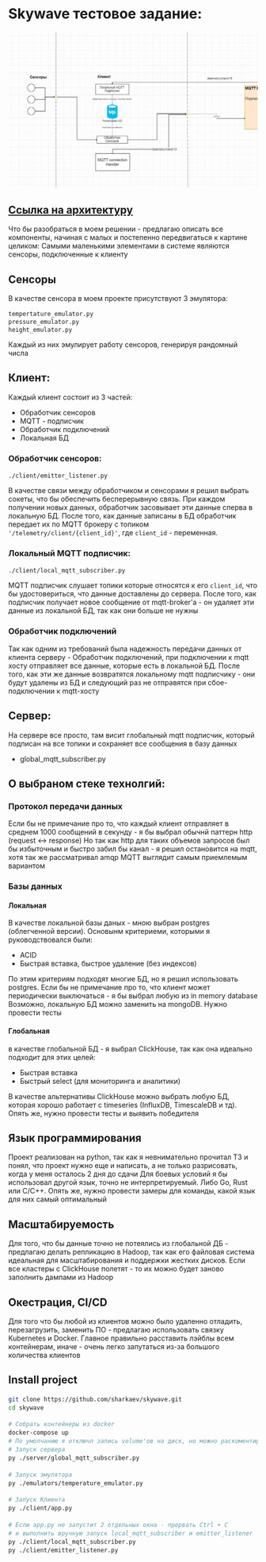 # Skywave тестовое задание:

![Alt text](/docs/doc.JPG "Предлагаемая архитектура")
## [Ссылка на архитектуру](https://www.draw.io/?title=Untitled%20Diagram.drawio#R7V1tc5u4Fv41mbn3QzxIQrx8tBN7u3M33bbJ3b3dLzsYZJsNRi6QJumvvxIIDEjYxAYTN%2BlMXTggEDrnPHp0dKReoKv10y%2BRs1ndUI8EF1Dzni7Q9QWEQNehzf7lomchgratZaJl5HtCuBXc%2Bj%2BIEOa3PfgeiSs3JpQGib%2BpCl0ahsRNKjIniuhj9bYFDapv3ThLIgluXSeQpX%2F6XrLKpBY0t%2FIPxF%2Bu8jcDQ3zy2slvFl8SrxyPPpZEaHqBriJKk%2Bxo%2FXRFAt5%2Bebtk5WYNV4uKRSRM2hS4pc6fn%2F%2BafV641ipItOBjQO4ugSEqlzznX0w81gDilEbJii5p6ATTrXQS0YfQI%2FyxGjvb3vMbpRsmBEz4D0mSZ6FN5yGhTLRK1oG4ymocPf9PlE9PvvKTEc5Pr5%2FKF6%2BfxVlWV17BxjYQopg%2BRC7Z8eG6sCUnWpJkVwPphaqYmRO6JqxCrGBEAifxv1cr4ghjWxb3bfXBDoRKXqAeUcvvTvAg3iSrKwiYL3C1PK78hNxunPS7H5lHVhvdiTeZgyz8J6480ZrfSZSQp93tKX%2B%2BKKCboojw70toYCuTPJa8RXjAquQouazzJgPWEBbdoWXis7BMfHaWiREa2DLtN4q1xllYtHF2Fq1rA2OtqWgyI2BvnczZwTJJPzwTLCj7ynJjGt8eaH7hMk6td8xu0LXN0%2FZi8RRmkmPAfyc4%2Fb2%2BYO1sZZJpeqylv8X72Pdkr6xWg4lLVaupl%2BkmqeoxTiJ6T65oQCMmCWnIdb%2Fwg6AmcgJ%2FGbJTl%2BmSMPmEa9pnLHIsLqx9zwuaDKfq4x2YCgZ1UzGxObKhhXULmKZmyUgIsMJwcF%2BGY7XwtdAbc%2F6%2BbWTPiVdpK4He%2Bt4mBCo11K52ag1U4g2fqJ96hVCbaRo1tQHbqj4k%2BwJRrkz29z0KYav2qAyOpUel%2Biw%2B%2FXAV243YcCQUSAjDvMYep0iQHk8sCSeg2v0bkOJnRQUAJfsydbkH0RUGDvsCAqga4bzMTKDSTH4NY9ZWPPTgJA4f%2BEd0zf65JWFMo7it7k%2FAz8p2cwGRh4nl6ZKRsSsWnCPD6Bjv8pDKPmqWAfRgw%2BC3ypzb68ceUj95NY%2FwYgSbeJ89TZEc5CyPHWu5pGB%2FMP01S%2FjPH9qONmbH7Be2hYWqae0ZC3SC3EBiBprM4RA66XDWfKtO2Tp22KDVEzllc9c6jyQ2FTX3gQcPemtd22KxgK6r6to8Y25goxtfMQ1UcxVV4AdiBcnBfWlCFSw7RBM9DIkODsoMNCQCmolGtm2bGFvYRmZNZwePj7ZU%2BETjI9hsFMcx32sSkISwy9cZ82Ve6654bWL%2BcUFEHI%2Frzw%2B59lelG6%2ByYcrrocZbrN%2FC%2B9cKuquxPj37RCKf6YiPu1JhHYwsl6jBaG5hHb%2Bsy%2BifPqutGCBLinJj1MojOjNjrU%2FqNymxs3GJ%2Bk1S7nZV4nTZnYwFazef7%2B4E97NnpfJ6%2BjvLKWLGA2XS%2BFoZoNZmpg0ZCigGoLfRO3wFys%2FkTDLLtZ7ye1tvq8s8KvObMyfBJxr7iU95dGZOk4Suq6qsR3ASDmVyoGdvhIjhjKZNpjPIb145G16V9dOSp1GMnB8PERnF34K%2Feexi7qTcqwsbQlAf4ZoV6Ui2IgCQwop6CwbrvVmReIq%2FFcwS1juKas%2FcwOdNB2ecoBW24teLn3FP2L4L2zvqgVbbvk7baYWX2ggall01Q%2F0gtsjIsPNcumHDO7m4ubtEwKy9FxqmtZMnKnrYWhF2kNWj9oC8UnSxiEkvXS9uZpDxxgmP8RsGpfJv4Q3Z01%2BDNwwWA2jtDXjQGABUTbRlelyBbqdoBe2afPn9P9Mv%2B2dh5dd7%2FveOJ40bx9jN1VJUQiFq617Nk9n7mWlBd64FrSm4jjiFpTtxKszioMVjZxVimx1Dbf0tSRp9Wd0ONQ9XTIgx6uuHS3aGt2d3qTfz7kBNkCkjM4sgjWasfM8joQQNUvyIGA3xI9Oea7zEMnDiWJR26dp3xXGRe9nRVBq0tHr8wNB1iUiZuaxMpHSzNyLVWxi%2BsSt4PcSo2hWYp%2BwL7LbMyBqyL0CqBKeqdeTZ17n%2BwU5O3cKa8Itx%2BcXs%2B3VMz1cApgmFugAeXZoJQtbAc%2Fh6cxqYqnc5Gor2D%2BEaOvfXyVuLKydIem%2BbiXn0dPJB4zM22NKrxg1svGd8Zlv1CYKXFykmTpVDuq6Ga%2Fp%2B%2FD2KeYsVMDx2BbUPTsigq3Uw%2F0XhzFNhnRzzBDaAEtYhw5TBDuSW1H3ie3PAe%2FDJvJZUZajJPOZ60mzeoQmOTMNm9VnIQKedwcNvde0UbjvthYddotI8HPqZEyCQhev9mw5kinjSDAgDvlVXaZsrhAcdG%2BY5M%2Be7aK5tOxsNsxMnamf93Q%2F2%2BMGgiax5NbtftVDJRC3yTmFFcs5kXQdQioiqlgKr1qfpvU0t56HWgfwNDOdvbeenjGP7nYNG%2BobCWsDuYbtcxNoxD9sZx2%2BxUi3P3%2FDX6V4Sk735JAG%2FMHHc%2B2VqalWGyP4oQpEiz6ROMNNXjnOplkvY8SpJ%2BA4Z4zRcP3vYBNTxRo%2F%2Bvb8mnu%2BMaLRkYn6%2B4ec8kkbXaxoync00%2Fpewn6vAd%2B9X9CEmow2f3elkaSLS6nPwpq3laSmVYT2QkQLlQZTukWJghjqy2Ui4ihYm2oMXyjzHLkGk7cSGYQwBItiUYn%2BWyIloAhFFEaCdAkZUqyHfYeQoGKmn%2BWvQegUwAiS9vg3CkSee7scKcxCssPU64YBi3rYRK6QiBsAXvUOFoYovv0NFp1Cha3BooMjf1stIs7IcXivlutfGm1opQ8i8qKQZ4VJ20biUVFROvh6XMpZ4BlKqvQ9ce%2BzkX9JjJkUOUjV1u8iAmv77fdJfvZ2HUQcvW7H8U7cVY%2Bveko0M1XTm%2BeEUCd3oeZMQ7zKZh9poGSesF3JHLt8tYJYWYffOvvEXzdnrxuOPnv2Le%2BvdhNr0w5c7b23%2BDu3nf%2Fybuyv469834bcf9zf2x5X97N%2F%2FYWPzL%2BdrdHlj%2Fvf2j47QTDfraAaQKduCjRUp%2FLrRmzGoUkDejaF%2FY6hv9GPpWEGCT20NP0fQ5PytASnm%2FU5sCzk2lWzhjnfeb7tHRwDgkWHbpsbgHMDaoixdz3P1hkrpM4%2BfB9m9JGtemRjRSlt0zKSdnMYlGmuUKGe%2B3k%2BwxzKrLNaEZsz0qnrnRFV8WnovKm0QAqrbhBQLRq9LpfL7RRI%2BlrYquS59zqT0CXae0n%2Fu21OdbJrJMmoYB3RTBjmsymLqbxOr5r3OfuZEEwikTRQQHnirDbM5yXLw7LyDs27fs%2FMOsYQdm5MOawmNDnWpjTRJCbJD9WgDyMrnwbbzI%2FV9UdraALLqUQtk1O2pwQa6WUXLTre762e3b%2F%2BbAjT9Pw%3D%3D)

Что бы разобраться в моем решении - предлагаю описать все компоненты, начиная с малых и постепенно передвигаться к картине целиком:
Самыми маленькими элементами в системе являются сенсоры, подключенные к клиенту

## Сенсоры

В качестве сенсора в моем проекте присутствуют 3 эмулятора:
```
tempertature_emulator.py
pressure_emulator.py
height_emulator.py
```
Каждый из них эмулирует работу сенсоров, генерируя рандомный числа

## Клиент:

Каждый клиент состоит из 3 частей:
- Обработчик сенсоров
- MQTT - подписчик
- Обработчик подключений
- Локальная БД

### Обработчик сенсоров:
```
./client/emitter_listener.py
```
В качестве связи между обработчиком и сенсорами я решил выбрать сокеты, что бы обеспечить бесперерывную связь.
При каждом получении новых данных, обработчик засовывает эти данные сперва в локальную БД.
После того, как данные записаны в БД обработчик передает их по MQTT брокеру с топиком `'/telemetry/client/{client_id}'`, где  `client_id` - переменная.


### Локальный MQTT подписчик:
```
./client/local_mqtt_subscriber.py
```
MQTT подписчик слушает топики которые относятся к его `client_id`, что бы удостовериться, что данные доставлены до сервера.
После того, как подписчик получает новое сообщение от mqtt-broker'a - он удаляет эти данные из локальной БД, так как они больше не нужны


### Обработчик подключений
Так как одним из требований была надежность передачи данных от клиента серверу - Обработчик подключений, при подключении к mqtt хосту отправляет все данные, которые есть в локальной БД.
После того, как эти же данные возвратятся локальному mqtt подписчику - они будут удалены из БД и следующий раз не отправятся при сбое-подключении к mqtt-хосту

## Сервер:
На сервере все просто, там висит глобальный mqtt подписчик, который подписан на все топики и сохраняет все сообщения в базу данных
- global_mqtt_subscriber.py

## О выбраном стеке технолгий:

### Протокол передачи данных
Если бы не примечание про то, что каждый клиент отправляет в среднем 1000 сообщений в секунду - я бы выбрал обычнй паттерн http (request <-> response)
Но так как http для таких объемов запросов был бы избыточным и быстро забил бы канал - я решил остановится на mqtt, хотя так же рассматривал amqp
MQTT выглядит самым приемлемым вариантом

### Базы данных

#### Локальная
В качестве локальной базы даных - мною выбран postgres (облегченной версии). Основынм критериеми, которыми я руководствовался были:
- ACID
- Быстрая вставка, быстрое удаление (без индексов)

По этим критериям подходят многие БД, но я решил использовать postgres.
Если бы не примечание про то, что клиент может периодически выключаться - я бы выбрал любую из in memory database
Возможно, локальную БД можно заменить на mongoDB. Нужно провести тесты

#### Глобальная
в качестве глобальной БД - я выбрал ClickHouse, так как она идеально подходит для этих целей:
- Быстрая вставка
- Быстрый select (для мониторинга и аналитики)

В качестве альтернативы ClickHouse можно выбрать любую БД, которая хорошо работает с timeseries (InfluxDB, TimescaleDB и тд).
Опять же, нужно провести тесты и выявить победителя

## Язык программирования
Проект реализован на python, так как я невнимательно прочитал ТЗ и понял, что проект нужно еще и написать, а не только разрисовать, когда у меня осталось 2 дня до сдачи
Для боевых условий я бы использовал другой язык, точно не интерпретируемый. Либо Go, Rust или C/C++.
Опять же, нужно провести замеры для команды, какой язык для них самый оптимальный

## Масштабируемость
Для того, что бы данные точно не потеялись из глобальной ДБ - предлагаю делать репликацию в Hadoop, так как его файловая система идеальная для масштабирования и поддержки жестких дисков.
Если все кластеры с ClickHouse полетят - то их можно будет заново заполнить дампами из Hadoop

## Окестрация, CI/CD
Для того что бы любой из клиентов можно было удаленно отладить, перезагрузить, заменить ПО - предлагаю использовать связку Kubernetes и Docker. 
Главное правильно расставить лэйблы всем контейнерам, иначе - очень легко запутаться из-за большого количества клиентов

## Install project
```sh
git clone https://github.com/sharkaev/skywave.git
cd skywave

# Собрать контейнеры из docker
docker-compose up
# По умолчанию я отключл запись volume'ов на диск, но можно раскоментировать эти строки в docker-compose.yml
# Запуск сервера
py ./server/global_mqtt_subscriber.py

# Запуск эмулятора
py ./emulators/temperature_emulator.py

# Запуск Клиента
py ./client/app.py

# Если app.py не запустит 2 отдельных окна - прервать Ctrl + C
# и выполнить вручную запуск local_mqtt_subscriber и emitter_listener
py ./client/local_mqtt_subscriber.py
py ./client/emitter_listener.py
```
